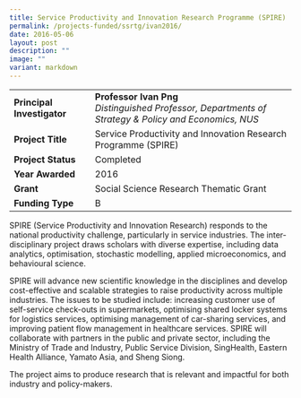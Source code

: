 ```yaml
---
title: Service Productivity and Innovation Research Programme (SPIRE)
permalink: /projects-funded/ssrtg/ivan2016/
date: 2016-05-06
layout: post
description: ""
image: ""
variant: markdown
---
```

|  |  |
|---|---|
| **Principal Investigator** | **Professor Ivan Png**<br>_Distinguished Professor, Departments of Strategy &amp; Policy and Economics, NUS_ |
| **Project Title** | Service Productivity and Innovation Research Programme (SPIRE) |
| **Project Status** | Completed |
| **Year Awarded** | 2016 |
| **Grant** | Social Science Research Thematic Grant |
|**Funding Type** | B |

SPIRE (Service Productivity and Innovation Research) responds to the national productivity challenge, particularly in service industries. The inter-disciplinary project draws scholars with diverse expertise, including data analytics, optimisation, stochastic modelling, applied microeconomics, and behavioural science.&nbsp;

SPIRE will advance new scientific knowledge in the disciplines and develop cost-effective and scalable strategies to raise productivity across multiple industries. The issues to be studied include: increasing customer use of self-service check-outs in supermarkets, optimising shared locker systems for logistics services, optimising management of car-sharing services, and improving patient flow management in healthcare services. SPIRE will collaborate with partners in the public and private sector, including the Ministry of Trade and Industry, Public Service Division, SingHealth, Eastern Health Alliance, Yamato Asia, and Sheng Siong. &nbsp;

The project aims to produce research that is relevant and impactful for both industry and policy-makers.
